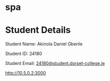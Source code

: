 # spa
# Student Details

Student Name: Akinola Daniel Gbenle

Student ID: 24180

Student Email: 24180@student.dorset-college.ie

http://10.5.0.2:3000  
